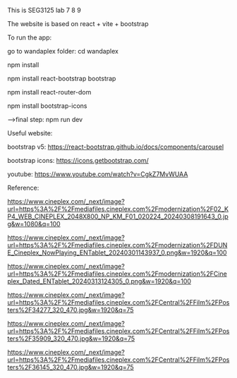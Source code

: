This is SEG3125 lab 7 8 9

The website is based on react + vite + bootstrap

To run the app:

go to wandaplex folder: cd wandaplex

npm install 

npm install react-bootstrap bootstrap

npm install react-router-dom

npm install bootstrap-icons

-->final step: npm run dev

Useful website:

bootstrap v5: https://react-bootstrap.github.io/docs/components/carousel

bootstrap icons: https://icons.getbootstrap.com/

youtube: https://www.youtube.com/watch?v=CgkZ7MvWUAA

Reference:

https://www.cineplex.com/_next/image?url=https%3A%2F%2Fmediafiles.cineplex.com%2Fmodernization%2F02_KP4_WEB_CINEPLEX_2048X800_NP_KM_F01_020224_20240308191643_0.jpg&w=1080&q=100

https://www.cineplex.com/_next/image?url=https%3A%2F%2Fmediafiles.cineplex.com%2Fmodernization%2FDUNE_Cineplex_NowPlaying_ENTablet_20240301143937_0.png&w=1920&q=100

https://www.cineplex.com/_next/image?url=https%3A%2F%2Fmediafiles.cineplex.com%2Fmodernization%2FCineplex_Dated_ENTablet_20240313124305_0.png&w=1920&q=100

https://www.cineplex.com/_next/image?url=https%3A%2F%2Fmediafiles.cineplex.com%2FCentral%2FFilm%2FPosters%2F34277_320_470.jpg&w=1920&q=75

https://www.cineplex.com/_next/image?url=https%3A%2F%2Fmediafiles.cineplex.com%2FCentral%2FFilm%2FPosters%2F35909_320_470.jpg&w=1920&q=75

https://www.cineplex.com/_next/image?url=https%3A%2F%2Fmediafiles.cineplex.com%2FCentral%2FFilm%2FPosters%2F36145_320_470.jpg&w=1920&q=75